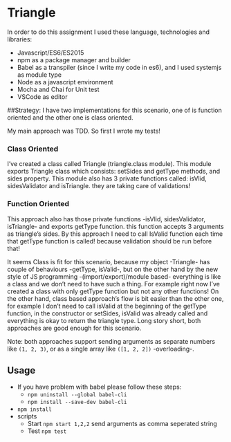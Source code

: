# Triangle

In order to do this assignment I used these language, technologies and libraries:

* Javascript/ES6/ES2015
* npm as a package manager and builder
* Babel as a transpiler (since I write my code in es6), and I used systemjs as module type
* Node as a javascript environment
* Mocha and Chai for Unit test
* VSCode as editor

##Strategy:
I have two implementations for this scenario, one of is function oriented and the other one is class oriented.

My main approach was TDD. So first I wrote my tests!

### Class Oriented

I’ve created a class called Triangle (triangle.class module). This module exports Triangle class which consists: setSides and getType methods, and sides property.
This module also has 3 private functions called: isVlid, sidesValidator and isTriangle. they are taking care of validations!

### Function Oriented

This approach also has those private functions -isVlid, sidesValidator, isTriangle- and exports getType function. this function accepts 3 arguments as triangle’s sides.
By this approach I need to call IsValid function each time that getType function is called! because validation should be run before that!

It seems Class is fit for this scenario, because my object -Triangle- has couple of behaviours -getType, isValid-, but on the other hand by the new style of JS programming -(import/export)/module based- everything is like a class and we don’t need to have such a thing. For example right now I’ve created a class with only  getType function but not any other functions! On the other hand, class based approach’s flow is bit easier than the other one, for example I don’t need to call isValid at the beginning of the getType function, in the constructor or setSides, isValid was already called and everything is okay to return the triangle type.
Long story short, both approaches are good enough for this scenario.

Note: both approaches support sending arguments as separate numbers like ```(1, 2, 3)```, or  as a single array like ```([1, 2, 2])``` -overloading-.

## Usage
  * If you have problem with babel please follow these steps:
    * `npm uninstall --global babel-cli`
    * `npm install --save-dev babel-cli`
  * `npm install`
  * scripts
    *  Start
      ```npm start 1,2,2``` send arguments as comma seperated string
    *  Test 
     ```npm test```

